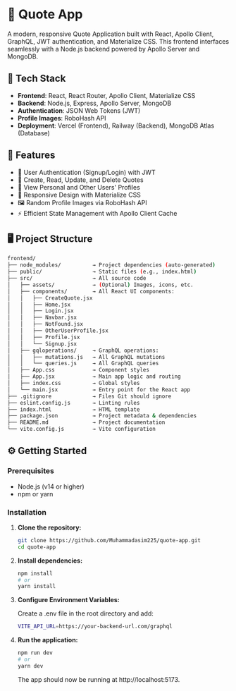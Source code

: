 # 📜 Quote App

A modern, responsive Quote Application built with React, Apollo Client, GraphQL, JWT authentication, and Materialize CSS. This frontend interfaces seamlessly with a Node.js backend powered by Apollo Server and MongoDB.

## 🧰 Tech Stack

- **Frontend**: React, React Router, Apollo Client, Materialize CSS
- **Backend**: Node.js, Express, Apollo Server, MongoDB
- **Authentication**: JSON Web Tokens (JWT)
- **Profile Images**: RoboHash API
- **Deployment**: Vercel (Frontend), Railway (Backend), MongoDB Atlas (Database)

## 📸 Features

- 🔐 User Authentication (Signup/Login) with JWT
- 📝 Create, Read, Update, and Delete Quotes
- 👤 View Personal and Other Users' Profiles
- 🎨 Responsive Design with Materialize CSS
- 🖼️ Random Profile Images via RoboHash API
- ⚡ Efficient State Management with Apollo Client Cache

## 🖥️ Project Structure

```bash
frontend/
├── node_modules/          → Project dependencies (auto-generated)
├── public/                → Static files (e.g., index.html)
├── src/                   → All source code
│   ├── assets/            → (Optional) Images, icons, etc.
│   ├── components/        → All React UI components:
│   │   ├── CreateQuote.jsx
│   │   ├── Home.jsx
│   │   ├── Login.jsx
│   │   ├── Navbar.jsx
│   │   ├── NotFound.jsx
│   │   ├── OtherUserProfile.jsx
│   │   ├── Profile.jsx
│   │   └── Signup.jsx
│   ├── gqloperations/     → GraphQL operations:
│   │   ├── mutations.js   → All GraphQL mutations
│   │   └── queries.js     → All GraphQL queries
│   ├── App.css            → Component styles
│   ├── App.jsx            → Main app logic and routing
│   ├── index.css          → Global styles
│   └── main.jsx           → Entry point for the React app
├── .gitignore             → Files Git should ignore
├── eslint.config.js       → Linting rules
├── index.html             → HTML template
├── package.json           → Project metadata & dependencies
├── README.md              → Project documentation
└── vite.config.js         → Vite configuration
```


## ⚙️ Getting Started

### Prerequisites

- Node.js (v14 or higher)
- npm or yarn

### Installation

1. **Clone the repository:**

   ```bash
   git clone https://github.com/Muhammadasim225/quote-app.git
   cd quote-app
   ```

2. **Install dependencies:**

   ```bash
   npm install
   # or
   yarn install
   ```

3. **Configure Environment Variables:**

   Create a .env file in the root directory and add:

   ```bash  
   VITE_API_URL=https://your-backend-url.com/graphql
   ```
   
4. **Run the application:**

   ```bash
   npm run dev
   # or
   yarn dev
   ```
   
   The app should now be running at http://localhost:5173.


